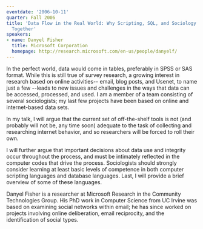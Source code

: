 ```yaml
---
eventdate: '2006-10-11'
quarter: Fall 2006
title: 'Data Flow in the Real World: Why Scripting, SQL, and Sociology Go So Well
  Together'
speakers:
- name: Danyel Fisher
  title: Microsoft Corporation
  homepage: http://research.microsoft.com/en-us/people/danyelf/
---
```

In the perfect world, data would come in tables, preferably in SPSS or SAS format. While this is still true of survey research, a growing interest in research based on online activities-- email, blog posts, and Usenet, to name just a few --leads to new issues and challenges in the ways that data can be accessed, processed, and used. I am a member of a team consisting of several sociologists; my last few projects have been based on online and internet-based data sets. 

In my talk, I will argue that the current set of off-the-shelf tools is not (and probably will not be, any time soon) adequate to the task of collecting and researching internet behavior, and so researchers will be forced to roll their own. 

I will further argue that important decisions about data use and integrity occur throughout the process, and must be intimately reflected in the computer codes that drive the process. Sociologists should strongly consider learning at least basic levels of competence in both computer scripting languages and database languages. Last, I will provide a brief overview of some of these languages. 

Danyel Fisher is a researcher at Microsoft Research in the Community Technologies Group. His PhD work in Computer Science from UC Irvine was based on examining social networks within email; he has since worked on projects involving online deliberation, email reciprocity, and the identification of social types.